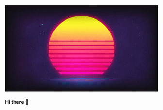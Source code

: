 <p align="center">
  <img src="https://raw.githubusercontent.com/TroddenSpade/troddenspade/master/parsasam.gif" />
</p>


### Hi there 👋

<!--
**TroddenSpade/troddenspade** is a ✨ _special_ ✨ repository because its `README.md` (this file) appears on your GitHub profile.

Here are some ideas to get you started:

- 🔭 I’m currently working on ...
- 🌱 I’m currently learning ...
- 👯 I’m looking to collaborate on ...
- 🤔 I’m looking for help with ...
- 💬 Ask me about ...
- 📫 How to reach me: ...
- 😄 Pronouns: ...
- ⚡ Fun fact: ...
-->
